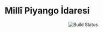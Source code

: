 # Millî Piyango İdaresi
<p align="center">
<img src="https://upload.wikimedia.org/wikipedia/tr/thumb/7/71/Milli_piyango.jpg/160px-Milli_piyango.jpg" alt="Build Status"></a>
</p>
